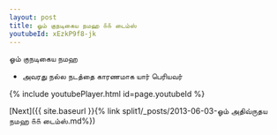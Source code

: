 ```yaml
---
layout: post
title: ஓம் குநடிகைய நமஹ ௧௧ டைம்ஸ்
youtubeId: xEzkP9f8-jk
---
```

 
 
 ஓம் குநடிகைய நமஹ  
 
 -  அவரது நல்ல நடத்தை காரணமாக யார் பெரியவர் 
 
  
 
  
 
 
 
 
 
 


{% include youtubePlayer.html id=page.youtubeId %}
 
[Next]({{ site.baseurl }}{% link  split1/_posts/2013-06-03-ஓம் அதிவ்ருதய நமஹ ௧௧ டைம்ஸ்.md%})
 
